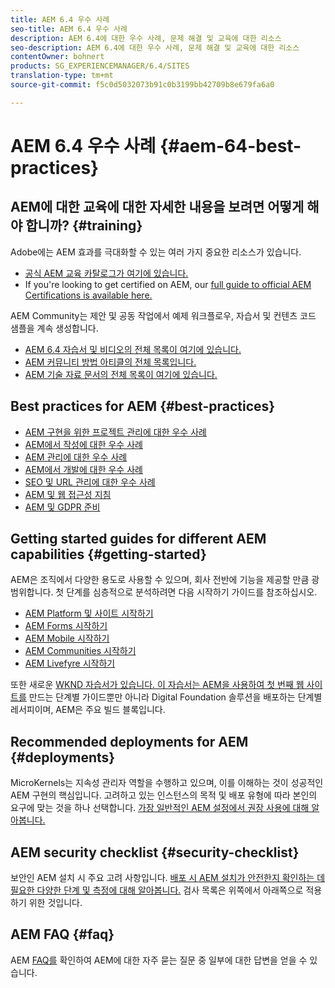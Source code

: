 ```yaml
---
title: AEM 6.4 우수 사례
seo-title: AEM 6.4 우수 사례
description: AEM 6.4에 대한 우수 사례, 문제 해결 및 교육에 대한 리소스
seo-description: AEM 6.4에 대한 우수 사례, 문제 해결 및 교육에 대한 리소스
contentOwner: bohnert
products: SG_EXPERIENCEMANAGER/6.4/SITES
translation-type: tm+mt
source-git-commit: f5c0d5032073b91c0b3199bb42709b8e679fa6a0

---
```



# AEM 6.4 우수 사례 {#aem-64-best-practices}

## AEM에 대한 교육에 대한 자세한 내용을 보려면 어떻게 해야 합니까? {#training}

Adobe에는 AEM 효과를 극대화할 수 있는 여러 가지 중요한 리소스가 있습니다.

* [공식 AEM 교육 카탈로그가 여기에 있습니다.](https://training.adobe.com/training/current-courses.html#solution=adobeExperienceManager&p=1)
* If you&#39;re looking to get certified on AEM, our [full guide to official AEM Certifications is available here.](https://training.adobe.com/certification/exams.html#p=1&solution=adobeExperienceManager)

AEM Community는 제안 및 공동 작업에서 예제 워크플로우, 자습서 및 컨텐츠 코드 샘플을 계속 생성합니다.

* [AEM 6.4 자습서 및 비디오의 전체 목록이 여기에 있습니다.](https://helpx.adobe.com/experience-manager/kt/index/aem-6-4-videos.html)
* [AEM 커뮤니티 방법 아티클의 전체 목록입니다.](https://helpx.adobe.com/experience-manager/topics/how-to.html)
* [AEM 기술 자료 문서의 전체 목록이 여기에 있습니다.](https://helpx.adobe.com/experience-manager/kb/index/full_kb_list.html)

## Best practices for AEM {#best-practices}

* [AEM 구현을 위한 프로젝트 관리에 대한 우수 사례](/help/managing/best-practices.md)
* [AEM에서 작성에 대한 우수 사례](/help/sites-authoring/best-practices.md)
* [AEM 관리에 대한 우수 사례](/help/sites-administering/administer-best-practices.md)
* [AEM에서 개발에 대한 우수 사례](/help/sites-developing/best-practices.md)
* [SEO 및 URL 관리에 대한 우수 사례](/help/managing/seo-and-url-management.md)
* [AEM 및 웹 접근성 지침](/help/managing/web-accessibility.md)
* [AEM 및 GDPR 준비](/help/managing/data-protection-and-privacy.md)

## Getting started guides for different AEM capabilities {#getting-started}

AEM은 조직에서 다양한 용도로 사용할 수 있으며, 회사 전반에 기능을 제공할 만큼 광범위합니다. 첫 단계를 심층적으로 분석하려면 다음 시작하기 가이드를 참조하십시오.

* [AEM Platform 및 사이트 시작하기](/help/sites-deploying/deploy.md#getting-started)
* [AEM Forms 시작하기](/help/forms/using/introduction-aem-forms.md)
* [AEM Mobile 시작하기](/help/mobile/getting-started-aem-mobile.md)
* [AEM Communities 시작하기](/help/communities/getting-started.md)
* [AEM Livefyre 시작하기](https://answers.livefyre.com/developers/getting-started/)

또한 새로운 [WKND 자습서가 있습니다. 이 자습서는 AEM을 사용하여 첫 번째 웹 사이트를](https://docs.adobe.com/content/help/en/experience-manager-learn/getting-started-wknd-tutorial-develop/overview.html) 만드는 단계별 가이드뿐만 아니라 Digital Foundation 솔루션을 [](https://helpx.adobe.com/marketing-cloud/how-to/digital-foundation.html)배포하는 단계별 레서피이며, AEM은 주요 빌드 블록입니다.

## Recommended deployments for AEM {#deployments}

MicroKernels는 지속성 관리자 역할을 수행하고 있으며, 이를 이해하는 것이 성공적인 AEM 구현의 핵심입니다. 고려하고 있는 인스턴스의 목적 및 배포 유형에 따라 본인의 요구에 맞는 것을 하나 선택합니다. [가장 일반적인 AEM 설정에서 권장 사용에 대해 알아봅니다.](/help/sites-deploying/recommended-deploys.md)

## AEM security checklist {#security-checklist}

보안인 AEM 설치 시 주요 고려 사항입니다. [배포 시 AEM 설치가 안전한지 확인하는 데 필요한 다양한 단계 및 측정에 대해 알아봅니다.](/help/sites-administering/security-checklist.md) 검사 목록은 위쪽에서 아래쪽으로 적용하기 위한 것입니다.

## AEM FAQ {#faq}

AEM [FAQ를](/help/sites-administering/aem-faqs.md) 확인하여 AEM에 대한 자주 묻는 질문 중 일부에 대한 답변을 얻을 수 있습니다.
